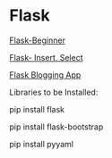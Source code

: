 # Flask

<a href="Flask Beginner/">Flask-Beginner</a>

<a href="Flask Insert, Select/">Flask- Insert, Select</a>

<a href="Flask Blogging App/">Flask Blogging App</a>

Libraries to be Installed:

pip install flask

pip install flask-bootstrap

pip install pyyaml
